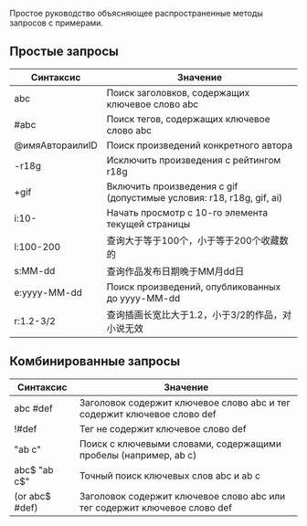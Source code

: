 Простое руководство объясняющее распространенные методы запросов с примерами.

## Простые запросы

| Синтаксис                                 | Значение                                                                                                |
| ----------------------------------------- | ------------------------------------------------------------------------------------------------------- |
| abc                                       | Поиск заголовков, содержащих ключевое слово abc                                                         |
| #abc                                      | Поиск тегов, содержащих ключевое слово abc                                                              |
| @имяАвтораилиID              | Поиск произведений конкретного автора                                                                   |
| -r18g                                     | Исключить произведения с рейтингом r18g                                                                 |
| +gif                                      | Включить произведения с gif (допустимые условия: r18, r18g, gif, ai) |
| i:10-                     | Начать просмотр с 10-го элемента текущей страницы                                                       |
| l:100-200                 | 查询大于等于100个，小于等于200个收藏数的                                                                                 |
| s:MM-dd                   | 查询作品发布日期晚于MM月dd日                                                                                        |
| e:yyyy-MM-dd              | Поиск произведений, опубликованных до yyyy-MM-dd                                                        |
| r:1.2-3/2 | 查询插画长宽比大于1.2，小于3/2的作品，对小说无效                                                             |

## Комбинированные запросы

| Синтаксис                         | Значение                                                                           |
| --------------------------------- | ---------------------------------------------------------------------------------- |
| abc #def                          | Заголовок содержит ключевое слово abc и тег содержит ключевое слово def            |
| !#def                             | Тег не содержит ключевое слово def                                                 |
| "ab c"                            | Поиск с ключевыми словами, содержащими пробелы (например, ab c) |
| abc$ "ab c$"                      | Точный поиск ключевых слов abc и ab c                                              |
| (or abc$ #def) | Заголовок содержит ключевое слово abc или тег содержит ключевое слово def          |
